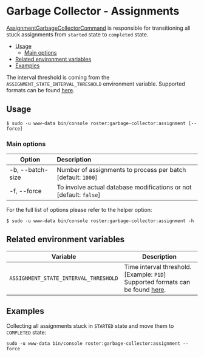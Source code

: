 # Garbage Collector - Assignments

[AssignmentGarbageCollectorCommand](../../src/Command/GarbageCollector/AssignmentGarbageCollectorCommand.php) is responsible for transitioning all stuck assignments from `started` state to `completed` state.

- [Usage](#usage)
    - [Main options](#main-options)
- [Related environment variables](#related-environment-variables)
- [Examples](#examples)

The interval threshold is coming from the `ASSIGNMENT_STATE_INTERVAL_THRESHOLD` environment variable. Supported formats can be found [here](http://php.net/manual/en/dateinterval.format.php).

## Usage

```shell script
$ sudo -u www-data bin/console roster:garbage-collector:assignment [--force]
```

### Main options

| Option | Description |
| ------------- |:-------------|
| -b, --batch-size | Number of assignments to process per batch [default: `1000`] |
| -f, --force      |  To involve actual database modifications or not [default: `false`] |

For the full list of options please refer to the helper option:

```shell script
$ sudo -u www-data bin/console roster:garbage-collector:assignment -h
```

## Related environment variables

| Variable | Description |
|----------|-------------|
| `ASSIGNMENT_STATE_INTERVAL_THRESHOLD` | Time interval threshold. [Example: `P1D`] Supported formats can be found [here](http://php.net/manual/en/dateinterval.format.php). |

## Examples

Collecting all assignments stuck in `STARTED` state and move them to `COMPLETED` state:

```shell script
sudo -u www-data bin/console roster:garbage-collector:assignment --force
```
